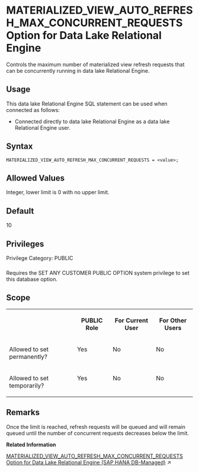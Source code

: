 <!-- loiod4bd911e17014fa7be4c4719c5cb638b -->

# MATERIALIZED\_VIEW\_AUTO\_REFRESH\_MAX\_CONCURRENT\_REQUESTS Option for Data Lake Relational Engine

Controls the maximum number of materialized view refresh requests that can be concurrently running in data lake Relational Engine.



<a name="loiod4bd911e17014fa7be4c4719c5cb638b__section_cln_zxd_qrb"/>

## Usage

This data lake Relational Engine SQL statement can be used when connected as follows:

-   Connected directly to data lake Relational Engine as a data lake Relational Engine user.



<a name="loiod4bd911e17014fa7be4c4719c5cb638b__mv_auto_refresh_concurrent_syntax1"/>

## Syntax

```
MATERIALIZED_VIEW_AUTO_REFRESH_MAX_CONCURRENT_REQUESTS = <value>;
```



<a name="loiod4bd911e17014fa7be4c4719c5cb638b__mv_auto_refresh_concurrent_values1"/>

## Allowed Values

Integer, lower limit is 0 with no upper limit.



<a name="loiod4bd911e17014fa7be4c4719c5cb638b__mv_auto_refresh_concurrent_default1"/>

## Default

10



<a name="loiod4bd911e17014fa7be4c4719c5cb638b__mv_auto_refresh_concurrent_priv1"/>

## Privileges

Privilege Category: PUBLIC



### 

Requires the SET ANY CUSTOMER PUBLIC OPTION system privilege to set this database option.



<a name="loiod4bd911e17014fa7be4c4719c5cb638b__mv_auto_refresh_concurrent_scope1"/>

## Scope


<table>
<tr>
<th valign="top">

 

</th>
<th valign="top">

PUBLIC Role

</th>
<th valign="top">

For Current User

</th>
<th valign="top">

For Other Users

</th>
</tr>
<tr>
<td valign="top">

Allowed to set permanently?

</td>
<td valign="top">

Yes

</td>
<td valign="top">

No

</td>
<td valign="top">

No

</td>
</tr>
<tr>
<td valign="top">

Allowed to set temporarily?

</td>
<td valign="top">

Yes

</td>
<td valign="top">

No

</td>
<td valign="top">

No

</td>
</tr>
</table>



<a name="loiod4bd911e17014fa7be4c4719c5cb638b__mv_auto_refresh_concurrent_remarks1"/>

## Remarks

Once the limit is reached, refresh requests will be queued and will remain queued until the number of concurrent requests decreases below the limit.

**Related Information**  


[MATERIALIZED_VIEW_AUTO_REFRESH_MAX_CONCURRENT_REQUESTS Option for Data Lake Relational Engine (SAP HANA DB-Managed)](https://help.sap.com/viewer/a898e08b84f21015969fa437e89860c8/2024_3_QRC/en-US/18ef1dc498014c8387888ec6f61220bf.html "Controls the maximum number of materialized view refresh requests that can be concurrently running in data lake Relational Engine.") :arrow_upper_right:

